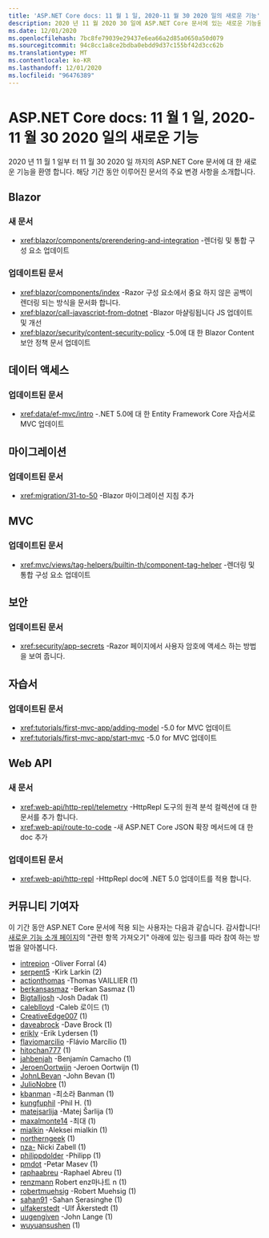 ```yaml
---
title: 'ASP.NET Core docs: 11 월 1 일, 2020-11 월 30 2020 일의 새로운 기능'
description: 2020 년 11 월 2020 30 일에 ASP.NET Core 문서에 있는 새로운 기능을 제공 합니다.
ms.date: 12/01/2020
ms.openlocfilehash: 7bc8fe79039e29437e6ea66a2d85a0650a50d079
ms.sourcegitcommit: 94c8cc1a8ce2bdba0ebdd9d37c155bf42d3cc62b
ms.translationtype: MT
ms.contentlocale: ko-KR
ms.lasthandoff: 12/01/2020
ms.locfileid: "96476389"
---
```

# <a name="aspnet-core-docs-whats-new-for-november-1-2020---november-30-2020"></a>ASP.NET Core docs: 11 월 1 일, 2020-11 월 30 2020 일의 새로운 기능

2020 년 11 월 1 일부 터 11 월 30 2020 일 까지의 ASP.NET Core 문서에 대 한 새로운 기능을 환영 합니다. 해당 기간 동안 이루어진 문서의 주요 변경 사항을 소개합니다.

## <a name="blazor"></a>Blazor

### <a name="new-articles"></a>새 문서

- <xref:blazor/components/prerendering-and-integration> -렌더링 및 통합 구성 요소 업데이트

### <a name="updated-articles"></a>업데이트된 문서

- <xref:blazor/components/index> -Razor 구성 요소에서 중요 하지 않은 공백이 렌더링 되는 방식을 문서화 합니다.
- <xref:blazor/call-javascript-from-dotnet> -Blazor 마샬링됩니다 JS 업데이트 및 개선
- <xref:blazor/security/content-security-policy> -5.0에 대 한 Blazor Content 보안 정책 문서 업데이트

## <a name="data-access"></a>데이터 액세스

### <a name="updated-articles"></a>업데이트된 문서

- <xref:data/ef-mvc/intro> -.NET 5.0에 대 한 Entity Framework Core 자습서로 MVC 업데이트

## <a name="migration"></a>마이그레이션

### <a name="updated-articles"></a>업데이트된 문서

- <xref:migration/31-to-50> -Blazor 마이그레이션 지침 추가

## <a name="mvc"></a>MVC

### <a name="updated-articles"></a>업데이트된 문서

- <xref:mvc/views/tag-helpers/builtin-th/component-tag-helper> -렌더링 및 통합 구성 요소 업데이트

## <a name="security"></a>보안

### <a name="updated-articles"></a>업데이트된 문서

- <xref:security/app-secrets> -Razor 페이지에서 사용자 암호에 액세스 하는 방법을 보여 줍니다.

## <a name="tutorials"></a>자습서

### <a name="updated-articles"></a>업데이트된 문서

- <xref:tutorials/first-mvc-app/adding-model> -5.0 for MVC 업데이트
- <xref:tutorials/first-mvc-app/start-mvc> -5.0 for MVC 업데이트

## <a name="web-api"></a>Web API

### <a name="new-articles"></a>새 문서

- <xref:web-api/http-repl/telemetry> -HttpRepl 도구의 원격 분석 컬렉션에 대 한 문서를 추가 합니다.
- <xref:web-api/route-to-code> -새 ASP.NET Core JSON 확장 메서드에 대 한 doc 추가

### <a name="updated-articles"></a>업데이트된 문서

- <xref:web-api/http-repl> -HttpRepl doc에 .NET 5.0 업데이트를 적용 합니다.

## <a name="community-contributors"></a>커뮤니티 기여자

이 기간 동안 ASP.NET Core 문서에 적용 되는 사용자는 다음과 같습니다. 감사합니다! [새로운 기능 소개 페이지](index.yml)의 "관련 항목 가져오기" 아래에 있는 링크를 따라 참여 하는 방법을 알아봅니다.

- [intrepion](https://github.com/intrepion) -Oliver Forral (4)
- [serpent5](https://github.com/serpent5) -Kirk Larkin (2)
- [actionthomas](https://github.com/actionthomas) -Thomas VAILLIER (1)
- [berkansasmaz](https://github.com/berkansasmaz) -Berkan Sasmaz (1)
- [Bigtalljosh](https://github.com/Bigtalljosh) -Josh Dadak (1)
- [caleblloyd](https://github.com/caleblloyd) -Caleb 로이드 (1)
- [CreativeEdge007](https://github.com/CreativeEdge007) (1)
- [daveabrock](https://github.com/daveabrock) -Dave Brock (1)
- [erikly](https://github.com/erikly) -Erik Lydersen (1)
- [flaviomarcilio](https://github.com/flaviomarcilio) -Flávio Marcílio (1)
- [hitochan777](https://github.com/hitochan777) (1)
- [jahbenjah](https://github.com/jahbenjah) -Benjamín Camacho (1)
- [JeroenOortwijn](https://github.com/JeroenOortwijn) -Jeroen Oortwijn (1)
- [JohnLBevan](https://github.com/JohnLBevan) -John Bevan (1)
- [JulioNobre](https://github.com/JulioNobre) (1)
- [kbanman](https://github.com/kbanman) -최소라 Banman (1)
- [kungfuphil](https://github.com/kungfuphil) -Phil H. (1)
- [matejsarlija](https://github.com/matejsarlija) -Matej Šarlija (1)
- [maxalmonte14](https://github.com/maxalmonte14) -최대 (1)
- [mialkin](https://github.com/mialkin) -Aleksei mialkin (1)
- [northerngeek](https://github.com/northerngeek) (1)
- [nza-](https://github.com/nza-dk) Nicki Zabell (1)
- [philippdolder](https://github.com/philippdolder) -Philipp (1)
- [pmdot](https://github.com/pmdot) -Petar Masev (1)
- [raphaabreu](https://github.com/raphaabreu) -Raphael Abreu (1)
- [renzmann](https://github.com/renzmann) Robert enz마나트 n (1)
- [robertmuehsig](https://github.com/robertmuehsig) -Robert Muehsig (1)
- [sahan91](https://github.com/sahan91) -Sahan Serasinghe (1)
- [ulfakerstedt](https://github.com/ulfakerstedt) -Ulf Åkerstedt (1)
- [uugengiven](https://github.com/uugengiven) -John Lange (1)
- [wuyuansushen](https://github.com/wuyuansushen) (1)
